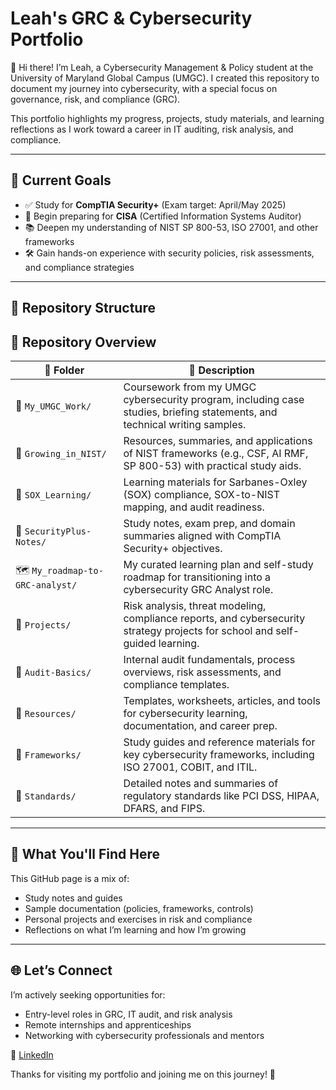# Leah's GRC & Cybersecurity Portfolio

👋 Hi there! I’m Leah, a Cybersecurity Management & Policy student at the University of Maryland Global Campus (UMGC). 
I created this repository to document my journey into cybersecurity, with a special focus on governance, risk, and compliance (GRC).

This portfolio highlights my progress, projects, study materials, and learning reflections as I work toward a career in IT auditing, risk analysis, and compliance.

---

## 🚀 Current Goals

- ✅ Study for **CompTIA Security+** (Exam target: April/May 2025)
- 📘 Begin preparing for **CISA** (Certified Information Systems Auditor)
- 📚 Deepen my understanding of NIST SP 800-53, ISO 27001, and other frameworks
- 🛠️ Gain hands-on experience with security policies, risk assessments, and compliance strategies

---


## 📁 Repository Structure

## 📂 Repository Overview

| 📁 Folder | 📄 Description |
|----------|----------------|
| 📘 `My_UMGC_Work/` | Coursework from my UMGC cybersecurity program, including case studies, briefing statements, and technical writing samples. |
| 📙 `Growing_in_NIST/` | Resources, summaries, and applications of NIST frameworks (e.g., CSF, AI RMF, SP 800-53) with practical study aids. |
| 📒 `SOX_Learning/` | Learning materials for Sarbanes-Oxley (SOX) compliance, SOX-to-NIST mapping, and audit readiness. |
| 📗 `SecurityPlus-Notes/` | Study notes, exam prep, and domain summaries aligned with CompTIA Security+ objectives. |
| 🗺️ `My_roadmap-to-GRC-analyst/` | My curated learning plan and self-study roadmap for transitioning into a cybersecurity GRC Analyst role. |
| 🧪 `Projects/` | Risk analysis, threat modeling, compliance reports, and cybersecurity strategy projects for school and self-guided learning. |
| 🧾 `Audit-Basics/` | Internal audit fundamentals, process overviews, risk assessments, and compliance templates. |
| 🧰 `Resources/` | Templates, worksheets, articles, and tools for cybersecurity learning, documentation, and career prep. |
| 🧱 `Frameworks/` | Study guides and reference materials for key cybersecurity frameworks, including ISO 27001, COBIT, and ITIL. |
| 📜 `Standards/` | Detailed notes and summaries of regulatory standards like PCI DSS, HIPAA, DFARS, and FIPS. |


---

## 🧠 What You'll Find Here

This GitHub page is a mix of:
- Study notes and guides
- Sample documentation (policies, frameworks, controls)
- Personal projects and exercises in risk and compliance
- Reflections on what I’m learning and how I’m growing

---

## 🌐 Let’s Connect

I’m actively seeking opportunities for:
- Entry-level roles in GRC, IT audit, and risk analysis
- Remote internships and apprenticeships
- Networking with cybersecurity professionals and mentors

🔗 [LinkedIn](https://www.linkedin.com/in/leah-livingston-26692778/) 

Thanks for visiting my portfolio and joining me on this journey! 🚀
<!---
cyber-leah/cyber-leah is a ✨ special ✨ repository because its `README.md` (this file) appears on your GitHub profile.
You can click the Preview link to take a look at your changes.
--->
